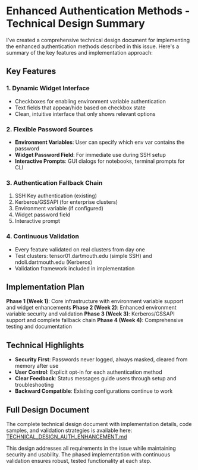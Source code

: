 # Enhanced Authentication Methods - Technical Design Summary

I've created a comprehensive technical design document for implementing the enhanced authentication methods described in this issue. Here's a summary of the key features and implementation approach:

## Key Features

### 1. **Dynamic Widget Interface**
- Checkboxes for enabling environment variable authentication
- Text fields that appear/hide based on checkbox state
- Clean, intuitive interface that only shows relevant options

### 2. **Flexible Password Sources**
- **Environment Variables**: User can specify which env var contains the password
- **Widget Password Field**: For immediate use during SSH setup
- **Interactive Prompts**: GUI dialogs for notebooks, terminal prompts for CLI

### 3. **Authentication Fallback Chain**
1. SSH Key authentication (existing)
2. Kerberos/GSSAPI (for enterprise clusters)
3. Environment variable (if configured)
4. Widget password field
5. Interactive prompt

### 4. **Continuous Validation**
- Every feature validated on real clusters from day one
- Test clusters: tensor01.dartmouth.edu (simple SSH) and ndoli.dartmouth.edu (Kerberos)
- Validation framework included in implementation

## Implementation Plan

**Phase 1 (Week 1)**: Core infrastructure with environment variable support and widget enhancements
**Phase 2 (Week 2)**: Enhanced environment variable security and validation
**Phase 3 (Week 3)**: Kerberos/GSSAPI support and complete fallback chain
**Phase 4 (Week 4)**: Comprehensive testing and documentation

## Technical Highlights

- **Security First**: Passwords never logged, always masked, cleared from memory after use
- **User Control**: Explicit opt-in for each authentication method
- **Clear Feedback**: Status messages guide users through setup and troubleshooting
- **Backward Compatible**: Existing configurations continue to work

## Full Design Document

The complete technical design document with implementation details, code samples, and validation strategies is available here:
[TECHNICAL_DESIGN_AUTH_ENHANCEMENT.md](https://github.com/ContextLab/clustrix/blob/master/docs/TECHNICAL_DESIGN_AUTH_ENHANCEMENT.md)

This design addresses all requirements in the issue while maintaining security and usability. The phased implementation with continuous validation ensures robust, tested functionality at each step.